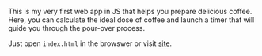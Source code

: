 This is my very first web app in JS that helps you prepare delicious coffee.
Here, you can calculate the ideal dose of coffee and launch a timer that will guide you through the pour-over process.

Just open `index.html` in the browswer or visit [site](https://mateuszbaranczyk.github.io/). 
